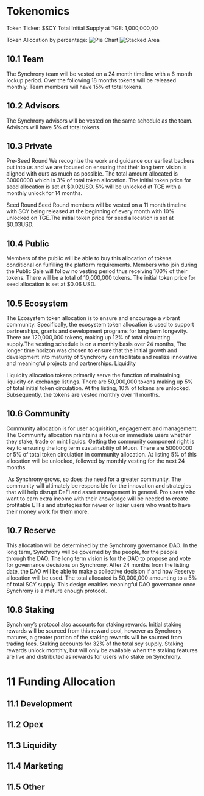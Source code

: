 # Tokenomics
Token Ticker: $SCY
Total Initial Supply at TGE: 1,000,000,00



Token Allocation by percentage:
![Pie Chart](/img/pie-chart.png)
![Stacked Area](/img/stacked-area.png)

## 10.1 Team
The Synchrony team will be vested on a 24 month timeline with a 6 month lockup period. Over the following 18 months tokens will be released monthly. Team members will have 15% of total tokens. 

## 10.2 Advisors
The Synchrony advisors will be vested on the same schedule as the team. Advisors will have 5% of total tokens. 
## 10.3 Private
 Pre-Seed Round
We recognize the work and guidance our earliest backers put into us and we are focused on ensuring that their long term vision is aligned with ours as much as possible. The total amount allocated is 30000000 which is 3% of total token allocation. The initial token price for seed allocation is set at $0.02USD. 5% will be unlocked at TGE with a monthly unlock for 14 months. 

Seed Round
Seed Round members will be vested on a 11 month timeline with SCY being released at the beginning of every month with 10% unlocked on TGE.The initial token price for seed allocation is set at $0.03USD.
## 10.4 Public
Members of the public will be able to buy this allocation of tokens conditional on fulfilling the platform requirements. 
Members who join during the Public Sale will follow no vesting period thus receiving 100% of their tokens.
There will be a total of 10,000,000 tokens. The initial token price for seed allocation is set at $0.06 USD.
## 10.5 Ecosystem



The Ecosystem token allocation is to ensure and encourage a vibrant community. Specifically, the ecosystem token allocation is used to support partnerships, grants and development programs for long term longevity. There are 120,000,000 tokens, making up 12% of total circulating supply.The vesting schedule is on a monthly basis over 24 months, The longer time horizon was chosen to ensure that the initial growth and development into maturity of Synchrony can facilitate and realize innovative and meaningful projects and partnerships.
Liquidity

Liquidity allocation tokens primarily serve the function of maintaining liquidity on exchange listings. There are 50,000,000 tokens making up 5% of total initial token circulation. At the listing, 10% of tokens are unlocked. Subsequently, the tokens are vested monthly over 11 months. 


## 10.6 Community
Community allocation is for user acquisition, engagement and management. The Community allocation maintains a focus on immediate users whether they stake, trade or mint liquids. Getting the community component right is key to ensuring the long term sustainability of Muon. There are 50000000 or 5% of total token circulation in community allocation. At listing 5% of this allocation will be unlocked, followed by monthly vesting for the next 24 months. 
 
‌
As Synchrony grows, so does the need for a greater community. The community will ultimately be responsible for the innovation and strategies that will help disrupt DeFi and asset management in general. Pro users who want to earn extra income with their knowledge will be needed to create profitable ETFs and strategies for newer or lazier users who want to have their money work for them more.
## 10.7 Reserve
This allocation will be determined by the Synchrony governance DAO. In the long term, Synchrony will be governed by the people, for the people through the DAO. The long term vision is for the DAO to propose and vote for governance decisions on Synchrony. After 24 months from the listing date, the DAO will be able to make a collective decision if and how Reserve allocation will be used. The total allocated is 50,000,000 amounting to a 5% of total SCY supply. This design enables meaningful DAO governance once Synchrony is a mature enough protocol.
## 10.8 Staking
Synchrony’s protocol also accounts for staking rewards. Initial staking rewards will be sourced from this reward pool, however as Synchrony matures, a greater portion of the staking rewards will be sourced from trading fees. Staking accounts for 32% of the total scy supply. Staking rewards unlock monthly, but will only be available when the staking features are live and  distributed as rewards for users who stake on Synchrony. 



# 11 Funding Allocation
## 11.1 Development
## 11.2 Opex
## 11.3 Liquidity
## 11.4 Marketing
## 11.5 Other